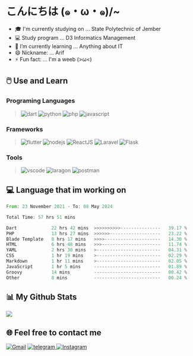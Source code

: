 # こんにちは (๑・ω・๑)/~

- 🎓 I'm currently studying on ... State Polytechnic of Jember
- 💻 Study program ... D3 Informatics Management
- 🌱 I’m currently learning ... Anything about IT
- 😄 Nickname: ... Arif
- ⚡ Fun fact: ... I'm a weeb (>ω<)

## 🖱️ Use and Learn

### Programing Languages

> ![dart](https://img.shields.io/badge/dart-0553B1?style=for-the-badge&logo=dart&logoColor=white) ![python](https://img.shields.io/badge/Python-3776AB?style=for-the-badge&logo=python&logoColor=white) ![php](https://img.shields.io/badge/PHP-777BB4?style=for-the-badge&logo=php&logoColor=white) ![javascript](https://img.shields.io/badge/JavaScript-323330?style=for-the-badge&logo=javascript&logoColor=F7DF1E)

### Frameworks

> ![flutter](https://img.shields.io/badge/flutter-0553B1?style=for-the-badge&logo=flutter&logoColor=white) ![nodejs](https://img.shields.io/badge/Node.js-43853D?style=for-the-badge&logo=node.js&logoColor=white) ![ReactJS](https://img.shields.io/badge/react.js-2B4295?style=for-the-badge&logo=react&logoColor=white) ![Laravel](https://img.shields.io/badge/laravel-F05340?style=for-the-badge&logo=laravel&logoColor=white) ![Flask](https://img.shields.io/badge/Flask-000000?style=for-the-badge&logo=flask&logoColor=white)

### Tools

> ![vscode](https://img.shields.io/badge/VSCode-007ACC?style=for-the-badge&logo=Visual-Studio-Code&logoColor=white) ![laragon](https://img.shields.io/badge/Laragon-grey?style=for-the-badge&logo=laragon&logoColor=39AEFF) ![postman](https://img.shields.io/badge/Postman-FF6C37?style=for-the-badge&logo=Postman&logoColor=white)

## 💻 Language that im working on

<!--START_SECTION:waka-->

```rust
From: 23 November 2021 - To: 08 May 2024

Total Time: 57 hrs 51 mins

Dart             22 hrs 42 mins  >>>>>>>>>>---------------   39.17 %
PHP              13 hrs 27 mins  >>>>>>-------------------   23.22 %
Blade Template   8 hrs 17 mins   >>>>---------------------   14.30 %
HTML             6 hrs 48 mins   >>>----------------------   11.74 %
YAML             2 hrs 30 mins   >------------------------   04.31 %
CSS              1 hr 19 mins    >------------------------   02.29 %
Markdown         1 hr 11 mins    >------------------------   02.05 %
JavaScript       1 hr 5 mins     -------------------------   01.89 %
Groovy           14 mins         -------------------------   00.42 %
Other            8 mins          -------------------------   00.24 %
```

<!--END_SECTION:waka-->

## 📊 My Github Stats

[![](http://github-profile-summary-cards.vercel.app/api/cards/profile-details?username=RemahBiskuit&theme=monokai)](https://github.com/remahbiskuit)

## 🌐 Feel free to contact me

[![Gmail](https://img.shields.io/badge/Gmail-D14836?style=for-the-badge&logo=gmail&logoColor=white)](mailto:contact@remahbiskuit.my.id) [![telegram](https://img.shields.io/badge/Telegram-2CA5E0?style=for-the-badge&logo=telegram&logoColor=white)](https://t.me/remahbiskuit)[ ![Instagram](https://img.shields.io/badge/Instagram-E4405F?style=for-the-badge&logo=instagram&logoColor=white)](https://instagram.com/m.arifbillah07)
